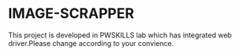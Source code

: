 # IMAGE-SCRAPPER

This project is developed in PWSKILLS lab which has integrated web driver.Please change according to your convience.